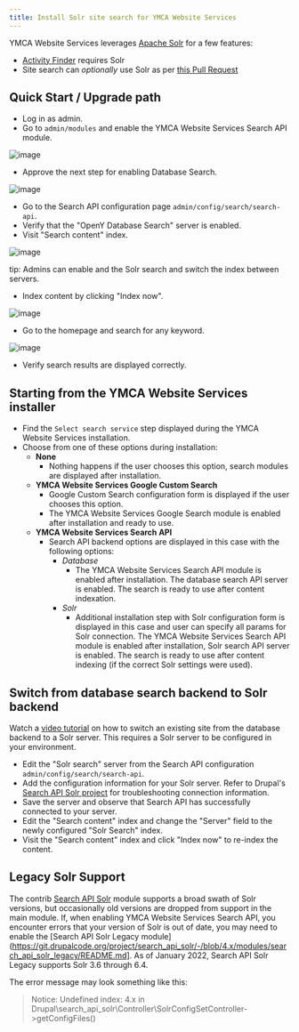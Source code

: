 ```yaml
---
title: Install Solr site search for YMCA Website Services
---
```


YMCA Website Services leverages [Apache Solr](https://solr.apache.org/) for a few features:

- [Activity Finder](https://github.com/YCloudYUSA/yusaopeny_activity_finder/wiki) requires Solr
- Site search can _optionally_ use Solr as per [this Pull Request](https://github.com/YCloudYUSA/yusaopeny/pull/1967)

## Quick Start / Upgrade path

- Log in as admin.
- Go to `admin/modules` and enable the YMCA Website Services Search API module.

![image](https://user-images.githubusercontent.com/563412/142628630-b412aa4b-8f2b-42f6-ba06-c5bb6a78469c.png)

- Approve the next step for enabling Database Search.

![image](https://user-images.githubusercontent.com/563412/142628735-6aa409bd-5ff5-4305-a0f0-7f6bc96d0740.png)

- Go to the Search API configuration page `admin/config/search/search-api`.
- Verify that the "OpenY Database Search" server is enabled.
- Visit "Search content" index.

![image](https://user-images.githubusercontent.com/563412/142629065-e13c8bb4-cad8-436f-93c6-30fa6ac6fdf7.png)

tip: Admins can enable and the Solr search and switch the index between servers.

- Index content by clicking "Index now".

![image](https://user-images.githubusercontent.com/563412/142629227-8607eeca-4022-47c4-b5fd-6e38ccfb7bab.png)

- Go to the homepage and search for any keyword.

![image](https://user-images.githubusercontent.com/563412/142629467-e275b536-2505-4ddf-8d78-7c6f4ae0e716.png)

- Verify search results are displayed correctly.

## Starting from the YMCA Website Services installer

- Find the `Select search service` step displayed during the YMCA Website Services installation.
- Choose from one of these options during installation:
  - **None**
    - Nothing happens if the user chooses this option, search modules are displayed after installation.
  - **YMCA Website Services Google Custom Search**
    - Google Custom Search configuration form is displayed if the user chooses this option.
    - The YMCA Website Services Google Search module is enabled after installation and ready to use.
  - **YMCA Website Services Search API**
    - Search API backend options are displayed in this case with the following options:
      - _Database_
        - The YMCA Website Services Search API module is enabled after installation. The database search API server is enabled. The search is ready to use after content indexation.
      - _Solr_
        - Additional installation step with Solr configuration form is displayed in this case and user can specify all params for Solr connection. The YMCA Website Services Search API module is enabled after installation, Solr search API server is enabled. The search is ready to use after content indexing (if the correct Solr settings were used).

## Switch from database search backend to Solr backend

Watch a [video tutorial](https://youtu.be/-Sq3uZb5K_U) on how to switch an existing site from the database backend to a Solr server. This requires a Solr server to be configured in your environment.

- Edit the "Solr search" server from the Search API configuration `admin/config/search/search-api`.
- Add the configuration information for your Solr server. Refer to Drupal's [Search API Solr project](https://www.drupal.org/project/search_api_solr) for troubleshooting connection information.
- Save the server and observe that Search API has successfully connected to your server.
- Edit the "Search content" index and change the "Server" field to the newly configured "Solr Search" index.
- Visit the "Search content" index and click "Index now" to re-index the content.

## Legacy Solr Support

The contrib [Search API Solr](https://www.drupal.org/project/search_api_solr) module supports a broad swath of Solr versions, but occasionally old versions are dropped from support in the main module. If, when enabling YMCA Website Services Search API, you encounter errors that your version of Solr is out of date, you may need to enable the [Search API Solr Legacy module](https://git.drupalcode.org/project/search_api_solr/-/blob/4.x/modules/search_api_solr_legacy/README.md]. As of January 2022, Search API Solr Legacy supports Solr 3.6 through 6.4.

The error message may look something like this:

> Notice: Undefined index: 4.x in Drupal\search_api_solr\Controller\SolrConfigSetController->getConfigFiles()
